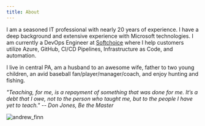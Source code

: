 ```yaml
---
title: About
---
```


I am a seasoned IT professional with nearly 20 years of experience. I have a deep background and extensive experience with Microsoft technologies. I am currently a DevOps Engineer at [Softchoice](https://www.softchoice.com) where I help customers utilize Azure, GitHub, CI/CD Pipelines, Infrastructure as Code, and automation.

I live in central PA, am a husband to an awesome wife, father to two young children, an avid baseball fan/player/manager/coach, and enjoy hunting and fishing.

*"Teaching, for me, is a repayment of something that was done for me. It’s a debt that I owe, not to the person who taught me, but to the people I have yet to teach." -- Don Jones, Be the Master*

![andrew_finn](/images/andrew_finn.jpg)
<!--- comment --->